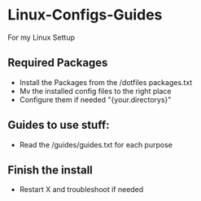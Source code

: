 # Linux-Configs-Guides
For my Linux Settup

## Required Packages
- Install the Packages from the /dotfiles packages.txt
- Mv the installed config files to the right place
- Configure them if needed "{your.directorys}"

## Guides to use stuff:
- Read the /guides/guides.txt for each purpose

## Finish the install
- Restart X and troubleshoot if needed
